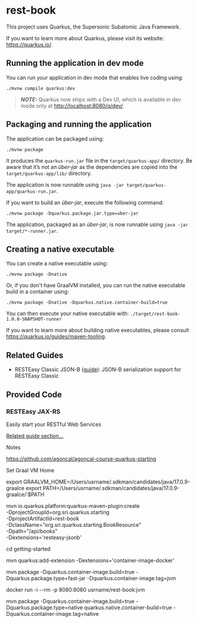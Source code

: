 # rest-book

This project uses Quarkus, the Supersonic Subatomic Java Framework.

If you want to learn more about Quarkus, please visit its website: <https://quarkus.io/>.

## Running the application in dev mode

You can run your application in dev mode that enables live coding using:

```shell script
./mvnw compile quarkus:dev
```

> **_NOTE:_**  Quarkus now ships with a Dev UI, which is available in dev mode only at <http://localhost:8080/q/dev/>.

## Packaging and running the application

The application can be packaged using:

```shell script
./mvnw package
```

It produces the `quarkus-run.jar` file in the `target/quarkus-app/` directory.
Be aware that it’s not an _über-jar_ as the dependencies are copied into the `target/quarkus-app/lib/` directory.

The application is now runnable using `java -jar target/quarkus-app/quarkus-run.jar`.

If you want to build an _über-jar_, execute the following command:

```shell script
./mvnw package -Dquarkus.package.jar.type=uber-jar
```

The application, packaged as an _über-jar_, is now runnable using `java -jar target/*-runner.jar`.

## Creating a native executable

You can create a native executable using:

```shell script
./mvnw package -Dnative
```

Or, if you don't have GraalVM installed, you can run the native executable build in a container using:

```shell script
./mvnw package -Dnative -Dquarkus.native.container-build=true
```

You can then execute your native executable with: `./target/rest-book-1.0.0-SNAPSHOT-runner`

If you want to learn more about building native executables, please consult <https://quarkus.io/guides/maven-tooling>.

## Related Guides

- RESTEasy Classic JSON-B ([guide](https://quarkus.io/guides/rest-json)): JSON-B serialization support for RESTEasy Classic

## Provided Code

### RESTEasy JAX-RS

Easily start your RESTful Web Services

[Related guide section...](https://quarkus.io/guides/getting-started#the-jax-rs-resources)


Notes

https://github.com/agoncal/agoncal-course-quarkus-starting

Set Graal VM Home

export GRAALVM_HOME=/Users/usrname/.sdkman/candidates/java/17.0.9-graalce
export PATH=/Users/usrname/.sdkman/candidates/java/17.0.9-graalce/:$PATH




mvn io.quarkus.platform:quarkus-maven-plugin:create \
    -DprojectGroupId=org.sri.quarkus.starting \
    -DprojectArtifactId=rest-book \
    -DclassName="org.sri.quarkus.starting.BookResource" \
    -Dpath="/api/books" \
    -Dextensions='resteasy-jsonb'

cd getting-started



mvn quarkus:add-extension -Dextensions='container-image-docker'

mvn package -Dquarkus.container-image.build=true -Dquarkus.package.type=fast-jar -Dquarkus.container-image.tag=jvm

docker run -i --rm -p 8080:8080 usrname/rest-book:jvm


mvn package -Dquarkus.container-image.build=true -Dquarkus.package.type=native quarkus.native.container-build=true -Dquarkus.container-image.tag=native
